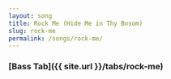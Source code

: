 ```yaml
---
layout: song
title: Rock Me (Hide Me in Thy Bosom)
slug: rock-me
permalink: /songs/rock-me/
---
```


### [Bass Tab]({{ site.url }}/tabs/rock-me)
